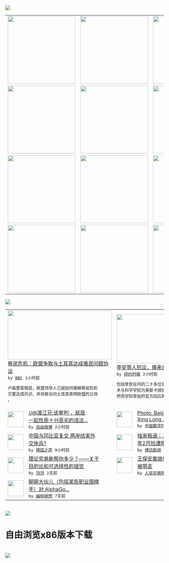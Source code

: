 

<a href="https://github.com/greatfire/z/raw/master/FreeBrowser.apk"><img src="https://raw.githubusercontent.com/greatfire/wiki/master/x/header.png" /></a><table><tr><td width="262" align="center" valign="center"><a href="https://github.com/greatfire/wiki/wiki/nyt" title="纽约时报中文网 国际纵览"><img src="https://raw.githubusercontent.com/greatfire/wiki/master/x/nyt_flag.png" width="215"/></a></td><td width="262" align="center" valign="center"><a href="https://github.com/greatfire/wiki/wiki/dw" title=""><img src="https://raw.githubusercontent.com/greatfire/wiki/master/x/dw_flag.png" width="215"/></a></td><td width="262" align="center" valign="center"><a href="https://github.com/greatfire/wiki/wiki/rmjd" title=""><img src="https://raw.githubusercontent.com/greatfire/wiki/master/x/rmjd_flag.png" width="215"/></a></td></tr><tr><td width="262" align="center" valign="center"><a href="https://github.com/paopaonetizen/website" title="泡泡 - 未经审查的互联网信息"><img src="https://raw.githubusercontent.com/greatfire/wiki/master/x/pp_flag.png" width="215"/></a></td><td width="262" align="center" valign="center"><a href="https://github.com/getlantern/mirror" title="以及自由微博和GreatFire.org官方中文论坛"><img src="https://raw.githubusercontent.com/greatfire/wiki/master/x/lantern_flag.png" width="215"/></a></td><td width="262" align="center" valign="center"><a href="https://github.com/cdtmirrors/m/" title=""><img src="https://raw.githubusercontent.com/greatfire/wiki/master/x/cdt_flag.png" width="215"/></a></td></tr><tr><td width="262" align="center" valign="center"><a href="https://github.com/program-think/blog" title="编程随想的博客"><img src="https://raw.githubusercontent.com/greatfire/wiki/master/x/pt_flag.png" width="215"/></a></td><td width="262" align="center" valign="center"><a href="https://github.com/greatfire/wiki/wiki/bbc" title=""><img src="https://raw.githubusercontent.com/greatfire/wiki/master/x/bbc_flag.png" width="215"/></a></td><td width="262" align="center" valign="center"><a href="https://github.com/freeweibo/s" title="自由微博 - 匿名和不受屏蔽的新浪微博搜索"><img src="https://raw.githubusercontent.com/greatfire/wiki/master/x/fw_flag.png" width="215"/></a></td></tr><tr><td width="262" align="center" valign="center"><a href="https://github.com/greatfire/wiki/wiki/google" title=""><img src="https://raw.githubusercontent.com/greatfire/wiki/master/x/google_flag.png" width="215"/></a></td><td width="262" align="center" valign="center"><a href="https://github.com/bxnews/boxun" title=""><img src="https://raw.githubusercontent.com/greatfire/wiki/master/x/bx_flag.png" width="215"/></a></td><td width="262" align="center" valign="center"><a href="https://github.com/greatfire/wiki/wiki/open-source" title="欢迎访问GreatFire.org开发者项目网站"><img src="https://raw.githubusercontent.com/greatfire/wiki/master/x/open-source_flag.png" width="215"/></a></td></tr></table><img src="https://raw.githubusercontent.com/greatfire/wiki/master/x/newsfeed text.png" /><table cols="4"><tr><td colspan="2" width="380"><a href="http://www.bbc.com/zhongwen/simp/world/2016/03/160318_migrant_crisis_eu_turkey"><img src="http://a.files.bbci.co.uk/worldservice/live/assets/images/2016/03/18/160318034153_refugees_144x81__nocredit.jpg" width="330" height="156"/></a></br><a href="http://www.bbc.com/zhongwen/simp/world/2016/03/160318_migrant_crisis_eu_turkey">移民危机：欧盟争取与土耳其达成难民问题协<br/>议</a></br><kbd> by <a href="http://www.bbc.co.uk/zhongwen/simp">BBC</a> 1小时前 </kbd></br><pre>卢森堡首相说，欧盟领导人已就如何缓解移民危机<br/>方案达成共识，并将联合向土耳其表明欧盟的立场<br/>。</pre></td><td colspan="2" width="380"><a href="https://d3qlz4p8smvoli.cloudfront.net/culture/20160317/t17academy/"><img src="http://static01.nyt.com/images/2016/03/17/business/16ACADEMY/16ACADEMY-articleLarge.jpg" width="330" height="156"/></a></br><a href="https://d3qlz4p8smvoli.cloudfront.net/culture/20160317/t17academy/">李安等人抗议，换来奥斯卡拙劣的道歉</a></br><kbd> by <a href="http://m.cn.nytimes.com/">纽约时报</a> 2小时前 </kbd></br><pre>包括李安在内的二十多位亚裔会员要求美国电影艺<br/>术与科学学院为奥斯卡颁奖礼上的诋毁言论道歉，<br/>然而学院笨拙的官方回应再次</pre></td></tr><tr><td><img src="https://raw.githubusercontent.com/greatfire/wiki/master/x/fw_logo.png" width="50" height="50"/></td><td width="280"><a href="https://freeweibo.com/weibo/3954321689341466">//@渡江兄:该审判·，就是<br/>一起性质十分恶劣的违法...</a></br><kbd> by <a href="https://freeweibo.com/">自由微博</a> 2小时前 </kbd></td><td><img src="http://i2.wp.com/chinadigitaltimes.net/chinese/files/2016/03/25846037915_182f401f5a_z.jpg?resize=640%2C427" width="50" height="50"/></td><td width="280"><a href="http://feedproxy.google.com/~r/chinadigitaltimes/IyPt/~3/Dpx-uXYaKKk/">Photo: Beijing<br/> Xing Long ...</a></br><kbd> by <a href="http://chinadigitaltimes.net/chinese/">中国数字时代</a> 4小时前 </kbd></td></tr><tr><td><img src="http://www.dw.com/image/0,,19125849_302,00.jpg" width="50" height="50"/></td><td width="280"><a href="http://dw.com/p/1IFVH?maca=chi-GK-text-greatfire-all-chinese-15625-xml-mrss">中国与冈比亚复交 两岸结束外<br/>交休兵?</a></br><kbd> by <a href="http://dw.de">德国之声</a> 9小时前 </kbd></td><td><img src="http://www.boxun.com/news/images/2016/03/201603172329china1.jpg" width="50" height="50"/></td><td width="280"><a href="http://www.boxun.com/news/gb/china/2016/03/201603172329.shtml">独家报道：习近平夫人彭丽媛今<br/>年2月险遭暗杀请看博讯...</a></br><kbd> by <a href="http://www.boxun.com">博讯新闻</a> 1天前 </kbd></td></tr><tr><td><img src="https://raw.githubusercontent.com/greatfire/wiki/master/x/pp_logo.png" width="50" height="50"/></td><td width="280"><a href="https://pao-pao.net/article/680">理论究竟能帮你多少？——关于<br/>目的论和可选择性的错觉</a></br><kbd> by <a href="https://pao-pao.net">泡泡</a> 2天前 </kbd></td><td><img src="https://raw.githubusercontent.com/greatfire/wiki/master/x/rmjd_logo.png" width="50" height="50"/></td><td width="280"><a href="http://www.rmjdw.com//fanfuqianshao/20160315/15518.html">王保安案继续发酵 两弟弟先后<br/>被带走 </a></br><kbd> by <a href="http://www.rmjdw.com/">人民监督网</a> 3天前 </kbd></td></tr><tr><td><img src="http://lh3.googleusercontent.com/pBXhMg2e-kFTdYaD-30ocFiwQY6APV6pwFBndazI-zjxwIHlQiCl29V0bg18Sm6DCoZZN8fmbn3lgDcEoh7-x3VGZERrCm2eQXTyf1XelIufobWNwzkmFtKoEjJtnc7SjHaNxnd2d0w" width="50" height="50"/></td><td width="280"><a href="http://feedproxy.google.com/~r/programthink/~3/u2XLp_dDWqo/AlphaGo.html">聊聊大伙儿（包括某些职业围棋<br/>手）对 AlphaGo...</a></br><kbd> by <a href="http://program-think.blogspot.com">编程随想</a> 7天前 </kbd></td></table></br><a href="https://github.com/greatfire/z/raw/master/FreeBrowser.apk"><img src="https://raw.githubusercontent.com/greatfire/wiki/master/x/download app.png" /></a><h1>自由浏览x86版本下载<h1><a href="https://github.com/greatfire/z/raw/master/FreeBrowser-x86.apk"><img src="https://raw.githubusercontent.com/greatfire/images/master/fb86.qr.png" /></a>